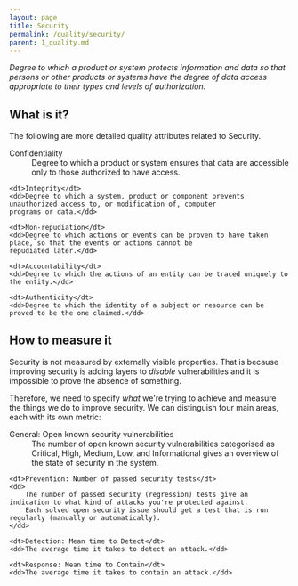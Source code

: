 ```yaml
---
layout: page
title: Security
permalink: /quality/security/
parent: 1_quality.md
---
```


_Degree to which a product or system protects information and data so that persons or other products or systems have
the degree of data access appropriate to their types and levels of authorization._

## What is it?

The following are more detailed quality attributes related to Security.

<dl>
    <dt>Confidentiality</dt>
    <dd>Degree to which a product or system ensures that data are accessible only to those authorized to have access.</dd>
    
    <dt>Integrity</dt>
    <dd>Degree to which a system, product or component prevents unauthorized access to, or modification of, computer
    programs or data.</dd>
    
    <dt>Non-repudiation</dt>
    <dd>Degree to which actions or events can be proven to have taken place, so that the events or actions cannot be
    repudiated later.</dd>
    
    <dt>Accountability</dt>
    <dd>Degree to which the actions of an entity can be traced uniquely to the entity.</dd>
    
    <dt>Authenticity</dt>
    <dd>Degree to which the identity of a subject or resource can be proved to be the one claimed.</dd>
</dl>

## How to measure it

Security is not measured by externally visible properties. That is because improving security is adding layers to
_disable_ vulnerabilities and it is impossible to prove the absence of something.

Therefore, we need to specify _what_ we're trying to achieve and measure the things we do to improve security. We can
distinguish four main areas, each with its own metric:

<dl>
    <dt>General: Open known security vulnerabilities</dt>
    <dd>The number of open known security vulnerabilities categorised as Critical, High, Medium, Low, and Informational gives an overview
    of the state of security in the system.</dd>

    <dt>Prevention: Number of passed security tests</dt>
    <dd>
        The number of passed security (regression) tests give an indication to what kind of attacks you're protected against.
        Each solved open security issue should get a test that is run regularly (manually or automatically).
    </dd>

    <dt>Detection: Mean time to Detect</dt>
    <dd>The average time it takes to detect an attack.</dd>

    <dt>Response: Mean time to Contain</dt>
    <dd>The average time it takes to contain an attack.</dd>
</dl>

